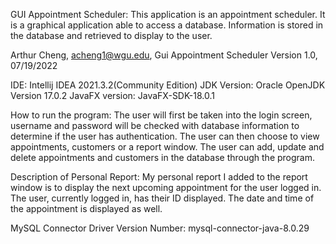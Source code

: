 GUI Appointment Scheduler:
This application is an appointment scheduler.  It is a graphical application able to access a database.
Information is stored in the database and retrieved to display to the user.



Arthur Cheng, acheng1@wgu.edu, Gui Appointment Scheduler Version 1.0, 07/19/2022

IDE:            Intellij IDEA 2021.3.2(Community Edition)
JDK Version:    Oracle OpenJDK Version 17.0.2
JavaFX version: JavaFX-SDK-18.0.1


How to run the program:
The user will first be taken into the login screen, username and password will be checked with database information to determine if the user has authentication.
The user can then choose to view appointments, customers or a report window.
The user can add, update and delete appointments and customers in the database through the program.

Description of Personal Report:
My personal report I added to the report window is to display the next upcoming appointment for the user logged in.
The user, currently logged in, has their ID displayed. The date and time of the appointment is displayed as well.


MySQL Connector Driver Version Number: mysql-connector-java-8.0.29